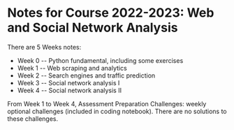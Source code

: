 # Notes for Course 2022-2023: Web and Social Network Analysis

There are 5 Weeks notes:
 * Week 0 -- Python fundamental, including some exercises
 * Week 1 -- Web scraping and analytics
 * Week 2 -- Search engines and traffic prediction
 * Week 3 -- Social network analysis I
 * Week 4 -- Social network analysis II

From Week 1 to Week 4, Assessment Preparation Challenges: weekly optional challenges (included in coding notebook). 
There are no solutions to these challenges.

